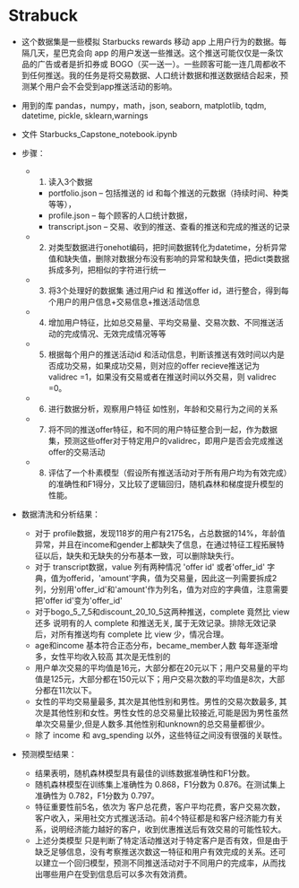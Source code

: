 # Strabuck
* 这个数据集是一些模拟 Starbucks rewards 移动 app 上用户行为的数据。每隔几天，星巴克会向 app 的用户发送一些推送。这个推送可能仅仅是一条饮品的广告或者是折扣券或 BOGO（买一送一）。一些顾客可能一连几周都收不到任何推送。我的任务是将交易数据、人口统计数据和推送数据结合起来，预测某个用户会不会受到app推送活动的影响。
* 用到的库 pandas，numpy，math，json, seaborn, matplotlib, tqdm, datetime, pickle, sklearn,warnings
* 文件 Starbucks_Capstone_notebook.ipynb

* 步骤：
  * 1. 读入3个数据
    * portfolio.json – 包括推送的 id 和每个推送的元数据（持续时间、种类等等），
    * profile.json – 每个顾客的人口统计数据，
    * transcript.json – 交易、收到的推送、查看的推送和完成的推送的记录
  * 2. 对类型数据进行onehot编码，把时间数据转化为datetime，分析异常值和缺失值，删除对数据分布没有影响的异常和缺失值，把dict类数据拆成多列，把相似的字符进行统一
  * 3. 将3个处理好的数据集 通过用户id 和 推送offer id，进行整合，得到每个用户的用户信息+交易信息+推送活动信息
  * 4. 增加用户特征，比如总交易量、平均交易量、交易次数、不同推送活动的完成情况、无效完成情况等等
  * 5. 根据每个用户的推送活动id 和活动信息，判断该推送有效时间以内是否成功交易，如果成功交易，则对应的offer recieve推送记为 validrec =1，如果没有交易或者在推送时间以外交易，则 validrec =0。
  * 6. 进行数据分析，观察用户特征 如性别，年龄和交易行为之间的关系
  * 7. 将不同的推送offer特征，和不同的用户特征整合到一起，作为数据集，预测这些offer对于特定用户的validrec，即用户是否会完成推送offer的交易活动
  * 8. 评估了一个朴素模型（假设所有推送活动对于所有用户均为有效完成）的准确性和F1得分，又比较了逻辑回归，随机森林和梯度提升模型的性能。
  
* 数据清洗和分析结果：
  * 对于 profile数据，发现118岁的用户有2175名，占总数据的14%，年龄值异常，并且在income和gender上都缺失了信息，在通过特征工程拓展特征以后，缺失和无缺失的分布基本一致，可以删除缺失行。
  * 对于 transcript数据，value 列有两种情况 'offer id' 或者'offer_id' 字典，值为offerid，'amount'字典，值为交易量，因此这一列需要拆成2列，分别用'offer_id'和'amount'作为列名，值为对应的字典值，注意需要把'offer id'变为'offer_id'
  * 对于bogo_5_7_5和discount_20_10_5这两种推送，complete 竟然比 view还多 说明有的人 complete 和推送无关, 属于无效记录。排除无效记录后，对所有推送均有 complete 比 view 少，情况合理。
  * age和income 基本符合正态分布，became_member人数 每年逐渐增多，女性平均收入较高 其次是无性别的 
  * 用户单次交易的平均值是16元，大部分都在20元以下；用户交易量的平均值是125元，大部分都在150元以下；用户交易次数的平均值是8次，大部分都在11次以下。
  * 女性的平均交易量最多, 其次是其他性别和男性。男性的交易次数最多, 其次是其他性别和女性。男性女性的总交易量比较接近,可能是因为男性虽然单次交易量少,但是人数多.其他性别和unknown的总交易量都很少。
  * 除了 income 和 avg_spending 以外，这些特征之间没有很强的关联性。
  
* 预测模型结果：
  * 结果表明，随机森林模型具有最佳的训练数据准确性和F1分数。
  * 随机森林模型在训练集上准确性为 0.868，F1分数为 0.876。在测试集上准确性为 0.782，F1分数为 0.797。
  * 特征重要性前5名，依次为 客户总花费，客户平均花费，客户交易次数，客户收入，采用社交方式推送活动。前4个特征都是和客户经济能力有关系，说明经济能力越好的客户，收到优惠推送后有效交易的可能性较大。
  * 上述分类模型 只是判断了特定活动推送对于特定客户是否有效，但是由于缺乏足够信息，没有考察推送次数这一特征和用户有效完成的关系。还可以建立一个回归模型，预测不同推送活动对于不同用户的完成率，从而找出哪些用户在受到信息后可以多次有效消费。
